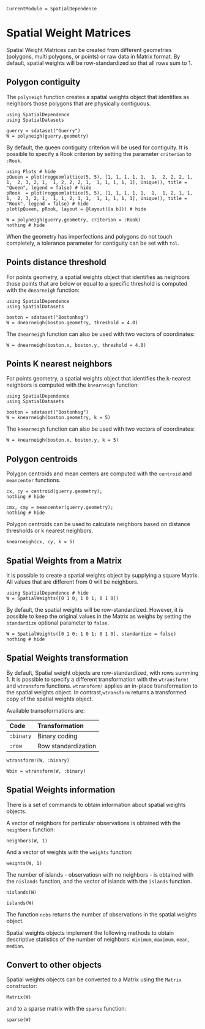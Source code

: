 ```@meta
CurrentModule = SpatialDependence
```

# Spatial Weight Matrices

Spatial Weight Matrices can be created from different geometries (polygons, multi polygons, or points) or raw data in Matrix format. By default, spatial weights will be row-standardized so that all rows sum to 1.

## Polygon contiguity

The `polyneigh` function creates a spatial weights object that identifies as neighbors those polygons that are physically contiguous.
```@example polyW
using SpatialDependence
using SpatialDatasets

guerry = sdataset("Guerry")
W = polyneigh(guerry.geometry)
```

By default, the queen contiguity criterion will be used for contiguity. It is possible to specify a Rook criterion by setting the parameter `criterion` to `:Rook`.

```@example polyW
using Plots # hide
pQueen = plot(reggeomlattice(5, 5), [1, 1, 1, 1, 1,  1,  2, 2, 2, 1,  1,  2, 3, 2, 1,  1, 2, 2, 2, 1,  1, 1, 1, 1, 1], Unique(), title = "Queen", legend = false) # hide
pRook  = plot(reggeomlattice(5, 5), [1, 1, 1, 1, 1,  1,  1, 2, 1, 1,  1,  2, 3, 2, 1,  1, 1, 2, 1, 1,  1, 1, 1, 1, 1], Unique(), title = "Rook", legend = false) # hide
plot(pQueen, pRook, layout = @layout([a b])) # hide
```

```@example polyW
W = polyneigh(guerry.geometry, criterion = :Rook)
nothing # hide
```

When the geometry has imperfections and polygons do not touch completely, a tolerance parameter for contiguity can be set with `tol`.

## Points distance threshold

For points geometry, a spatial weights object that identifies as neighbors those points that are below or equal to a specific threshold is computed with the `dnearneigh` function:

```@example distW
using SpatialDependence
using SpatialDatasets

boston = sdataset("Bostonhsg")
W = dnearneigh(boston.geometry, threshold = 4.0)
```

The `dnearneigh` function can also be used with two vectors of coordinates:
```@example distW
W = dnearneigh(boston.x, boston.y, threshold = 4.0)
```

## Points K nearest neighbors

For points geometry, a spatial weights object that identifies the k-nearest neighbors is computed with the `knearneigh` function:

```@example knnW
using SpatialDependence
using SpatialDatasets

boston = sdataset("Bostonhsg")
W = knearneigh(boston.geometry, k = 5)
```

The `knearneigh` function can also be used with two vectors of coordinates:
```@example knnW
W = knearneigh(boston.x, boston.y, k = 5)
```

## Polygon centroids

Polygon centroids and mean centers are computed with the `centroid` and `meancenter` functions.
```@example polyW
cx, cy = centroid(guerry.geometry);
nothing # hide
```

```@example polyW
cmx, cmy = meancenter(guerry.geometry);
nothing # hide
```

Polygon centroids can be used to calculate neighbors based on distance thresholds or k nearest neighbors.
```@example polyW
knearneigh(cx, cy, k = 5)
```

## Spatial Weights from a Matrix

It is possible to create a spatial weights object by supplying a square Matrix. All values that are different from 0 will be neighbors. 

```@example matW
using SpatialDependence # hide
W = SpatialWeights([0 1 0; 1 0 1; 0 1 0])
```

By default, the spatial weights will be row-standardized. However, it is possible to keep the original values in the Matrix as weighs by setting the `standardize` optional parameter to `false`.
```@example matW
W = SpatialWeights([0 1 0; 1 0 1; 0 1 0], standardize = false)
nothing # hide
```

## Spatial Weights transformation

By default, Spatial weight objects are row-standardized, with rows summing 1. It is possible to specify a different transformation with the `wtransform!` and `wtransform` functions. `wtransform!` applies an in-place transformation to the spatial weights object. In contrast,`wtransform` returns a transformed copy of the spatial weights object.

Available transoformations are:

| Code      | Transformation      |
|:----------|:--------------------|
| `:binary` | Binary coding       |
| `:row`    | Row standardization |

```@example polyW
wtransform!(W, :binary)
```

```@example polyW
Wbin = wtransform(W, :binary)
```

## Spatial Weights information

There is a set of commands to obtain information about spatial weights objects.

A vector of neighbors for particular observations is obtained with the `neighbors` function:
```@example polyW
neighbors(W, 1)
```
And a vector of weights with the `weights` function:
```@example polyW
weights(W, 1)
```

The number of islands - observatiosn with no neighbors - is obtained with the `nislands` function, and the vector of islands with the `islands` function.
```@example polyW
nislands(W)
```

```@example polyW
islands(W)
```

The function `nobs` returns the number of observations in the spatial weights object. 

Spatial weights objects implement the following methods to obtain descriptive statistics of the number of neighbors: `minimum`, `maximum`, `mean`, `median`.

## Convert to other objects

Spatial weights objects can be converted to a Matrix using the `Matrix` constructor:
```@example polyW
Matrix(W)
```

and to a sparse matrix with the `sparse` function:
```@example polyW
sparse(W)
```
